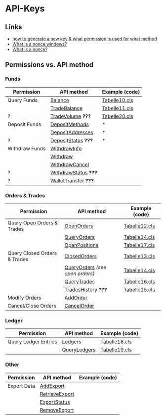 API-Keys
========

Links
-----

- [how to generate a new key & what permission is used for what method](https://support.kraken.com/hc/en-us/articles/360000919966-How-to-generate-an-API-key-pair-)
- [What is a nonce windows?](https://support.kraken.com/hc/en-us/articles/360001148023-What-is-a-Nonce-Window-)
- [What is a nonce?](https://support.kraken.com/hc/en-us/articles/360000906023-What-is-a-nonce-)

Permissions vs. API method
--------------------------

### Funds

| Permission | API method | Example (code) |
| ---------- | ---------- | -------------- |
| Query Funds | [Balance](https://www.kraken.com/features/api#get-account-balance) | [Tabelle10.cls](https://github.com/Querela/Kraken-API-VBA/blob/master/example/Tabelle10.cls) |
| | [TradeBalance](https://www.kraken.com/features/api#get-trade-balance) | [Tabelle11.cls](https://github.com/Querela/Kraken-API-VBA/blob/master/example/Tabelle11.cls) |
| ? | [TradeVolume](https://www.kraken.com/features/api#get-trade-volume) **???** | [Tabelle20.cls](https://github.com/Querela/Kraken-API-VBA/blob/master/example/Tabelle20.cls) |
| Deposit Funds | [DepositMethods](https://www.kraken.com/features/api#deposit-methods) | * |
| | [DepositAddresses](https://www.kraken.com/features/api#deposit-addresses) | * |
| ? | [DepositStatus](https://www.kraken.com/features/api#deposit-status) **???** | * |
| Withdraw Funds | [WithdrawInfo](https://www.kraken.com/features/api#get-withdrawal-info) | |
| | [Withdraw](https://www.kraken.com/features/api#withdraw-funds) | |
| | [WithdrawCancel](https://www.kraken.com/features/api#withdraw-cancel) | |
| ? | [WithdrawStatus](https://www.kraken.com/features/api#withdraw-status) **???** | |
| ? | [WalletTransfer](https://www.kraken.com/features/api#wallet-transfer) **???** | |

### Orders & Trades

| Permission | API method | Example (code) |
| ---------- | ---------- | -------------- |
| Query Open Orders & Trades | [OpenOrders](https://www.kraken.com/features/api#get-open-orders) | [Tabelle12.cls](https://github.com/Querela/Kraken-API-VBA/blob/master/example/Tabelle12.cls) |
| | [QueryOrders](https://www.kraken.com/features/api#query-orders-info) | [Tabelle14.cls](https://github.com/Querela/Kraken-API-VBA/blob/master/example/Tabelle14.cls) |
| | [OpenPositions](https://www.kraken.com/features/api#get-open-positions) | [Tabelle17.cls](https://github.com/Querela/Kraken-API-VBA/blob/master/example/Tabelle17.cls) |
| Query Closed Orders & Trades | [ClosedOrders](https://www.kraken.com/features/api#get-closed-orders) | [Tabelle13.cls](https://github.com/Querela/Kraken-API-VBA/blob/master/example/Tabelle13.cls) |
| | [QueryOrders](https://www.kraken.com/features/api#query-orders-info) _(see open orders)_ | [Tabelle14.cls](https://github.com/Querela/Kraken-API-VBA/blob/master/example/Tabelle14.cls) |
| | [QueryTrades](https://www.kraken.com/features/api#query-trades-info) | [Tabelle16.cls](https://github.com/Querela/Kraken-API-VBA/blob/master/example/Tabelle16.cls) |
| | [TradesHistory](https://www.kraken.com/features/api#get-trades-history) **???** | [Tabelle15.cls](https://github.com/Querela/Kraken-API-VBA/blob/master/example/Tabelle15.cls) |
| Modify Orders | [AddOrder](https://www.kraken.com/features/api#add-standard-order) | |
| Cancel/Close Orders | [CancelOrder](https://www.kraken.com/features/api#cancel-open-order) | |

### Ledger

| Permission | API method | Example (code) |
| ---------- | ---------- | -------------- |
| Query Ledger Entries | [Ledgers](https://www.kraken.com/features/api#get-ledgers-info) | [Tabelle18.cls](https://github.com/Querela/Kraken-API-VBA/blob/master/example/Tabelle18.cls) |
| | [QueryLedgers](https://www.kraken.com/features/api#query-ledgers) | [Tabelle19.cls](https://github.com/Querela/Kraken-API-VBA/blob/master/example/Tabelle19.cls) |

### Other

| Permission | API method | Example (code) |
| ---------- | ---------- | -------------- |
| Export Data | [AddExport](https://www.kraken.com/features/api#add-history-export) | |
| | [RetrieveExport](https://www.kraken.com/features/api#get-history-export) | |
| | [ExportStatus](https://www.kraken.com/features/api#get-export-statuses) | |
| | [RemoveExport](https://www.kraken.com/features/api#remove-history-export) | |

